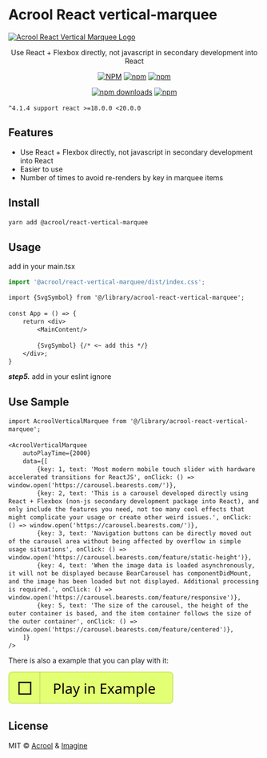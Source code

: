 # Acrool React vertical-marquee

<a href="https://acrool-react-vertical-marquee.pages.dev/" title="Acrool React vertical-marquee - Vertical Marquee">
    <img src="https://raw.githubusercontent.com/acrool/acrool-react-vertical-marquee/main/example/public/og.webp" alt="Acrool React Vertical Marquee Logo"/>
</a>

<p align="center">
   Use React + Flexbox directly, not javascript in secondary development into React
</p>



<div align="center">

[![NPM](https://img.shields.io/npm/v/@acrool/react-vertical-marquee.svg?style=for-the-badge)](https://www.npmjs.com/package/@acrool/react-vertical-marquee)
[![npm](https://img.shields.io/bundlejs/size/@acrool/react-vertical-marquee?style=for-the-badge)](https://github.com/acrool/react-vertical-marquee/blob/main/LICENSE)
[![npm](https://img.shields.io/npm/l/@acrool/react-vertical-marquee?style=for-the-badge)](https://github.com/acrool/acrool-react-vertical-marquee/blob/main/LICENSE)

[![npm downloads](https://img.shields.io/npm/dm/@acrool/react-vertical-marquee.svg?style=for-the-badge)](https://www.npmjs.com/package/@acrool/react-vertical-marquee)
[![npm](https://img.shields.io/npm/dt/@acrool/react-vertical-marquee.svg?style=for-the-badge)](https://www.npmjs.com/package/@acrool/react-vertical-marquee)

</div>


`^4.1.4 support react >=18.0.0 <20.0.0`


## Features

- Use React + Flexbox directly, not javascript in secondary development into React
- Easier to use
- Number of times to avoid re-renders by key in marquee items


## Install

```bash
yarn add @acrool/react-vertical-marquee
```

## Usage

add in your main.tsx

```ts
import '@acrool/react-vertical-marquee/dist/index.css';
```


```tsx
import {SvgSymbol} from '@/library/acrool-react-vertical-marquee';

const App = () => {
    return <div>
        <MainContent/>

        {SvgSymbol} {/* <~ add this */}
    </div>;
}
```

***step5.*** add in your eslint ignore


## Use Sample

```tsx
import AcroolVerticalMarquee from '@/library/acrool-react-vertical-marquee';

<AcroolVerticalMarquee
    autoPlayTime={2000}
    data={[
        {key: 1, text: 'Most modern mobile touch slider with hardware accelerated transitions for ReactJS', onClick: () => window.open('https://carousel.bearests.com/')},
        {key: 2, text: 'This is a carousel developed directly using React + Flexbox (non-js secondary development package into React), and only include the features you need, not too many cool effects that might complicate your usage or create other weird issues.', onClick: () => window.open('https://carousel.bearests.com/')},
        {key: 3, text: 'Navigation buttons can be directly moved out of the carousel area without being affected by overflow in simple usage situations', onClick: () => window.open('https://carousel.bearests.com/feature/static-height')},
        {key: 4, text: 'When the image data is loaded asynchronously, it will not be displayed because BearCarousel has componentDidMount, and the image has been loaded but not displayed. Additional processing is required.', onClick: () => window.open('https://carousel.bearests.com/feature/responsive')},
        {key: 5, text: 'The size of the carousel, the height of the outer container is based, and the item container follows the size of the outer container', onClick: () => window.open('https://carousel.bearests.com/feature/centered')},
    ]}
/>
```


There is also a example that you can play with it:

[![Play react-editext-example](https://raw.githubusercontent.com/acrool/acrool-react-vertical-marquee/main/play-in-example-button.svg)](https://acrool-react-vertical-marquee.pages.dev)


## License

MIT © [Acrool](https://github.com/acrool) & [Imagine](https://github.com/imagine10255)
